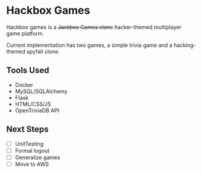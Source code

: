 # Hackbox Games
Hackbox games is a ~~Jackbox Games clone~~ hacker-themed
multiplayer game platform. 

Current implementation has two games, a simple trivia game
and a hacking-themed spyfall clone. 

## Tools Used
* Docker
* MySQL/SQLAlchemy
* Flask
* HTML/CSS/JS
* OpenTriviaDB API

## Next Steps
* [ ] UnitTesting
* [ ] Formal logout
* [ ] Generalize games
* [ ] Move to AWS
